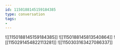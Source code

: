 ```yaml
---
id: 1150188145159184385
type: conversation
tags:
- 
---
```

![[1150188145159184385]]
![[1150188145813540864]]
![[1150291454822113281]]
![[1150303163427086337]]

